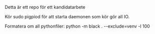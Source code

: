 Detta är ett repo för ett kandidatarbete

Kör sudo pigpiod för att starta daemonen som kör gör all IO.

Formatera om all pythonfiler:
python -m black . --exclude=venv -l 100


